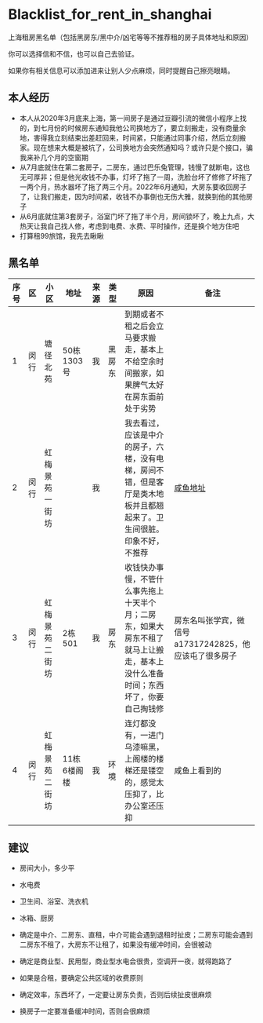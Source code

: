 # Blacklist_for_rent_in_shanghai

上海租房黑名单（包括黑房东/黑中介/凶宅等等不推荐租的房子具体地址和原因）

你可以选择信和不信，也可以自己去验证。

如果你有相关信息可以添加进来让别人少点麻烦，同时提醒自己擦亮眼睛。

## 本人经历

- 本人从2020年3月底来上海，第一间房子是通过豆瓣引流的微信小程序上找的，到七月份的时候房东通知我他公司换地方了，要立刻搬走，没有商量余地，害得我立刻结束出差赶回来，时间紧，只能通过同事介绍，然后立刻搬家。现在想来大概是被坑了，公司换地方会突然通知吗？或许只是个接口，骗我来补几个月的空窗期
- 从7月底就住在第二套房子，二房东，通过巴乐兔管理，钱慢了就断电，这也无可厚非；但是他光收钱不办事，灯坏了拖了一周，洗脸台坏了修修了坏拖了一两个月，热水器坏了拖了两三个月。2022年6月通知，大房东要收回房子了，让我们搬走，因为时间紧，收钱不办事倒也无伤大雅，就换到他的其他房子
- 从6月底就住第3套房子，浴室门坏了拖了半个月，房间锁坏了，晚上九点，大热天让我自己找人修，考虑到电费、水费、平时操作，还是换个地方住吧
- 打算租99旅馆，我先去瞅瞅

## 黑名单

|序号|区|小区|地址|来源|类型|原因|备注|
|-|-|-|-|-|-|-|-|
|1|闵行|塘径北苑|50栋1303号|我|黑房东|到期或者不租之后会立马要求搬走，基本上不给空余时间搬家，如果脾气太好在房东面前处于劣势||
|2|闵行|虹梅景苑一街坊||我||我去看过，应该是中介的房子，六楼，没有电梯，房间不错，但是客厅是类木地板并且都翘起来了。卫生间很脏。印象不好，不推荐|<a href="">咸鱼地址</a>|
|3|闵行|虹梅景苑二街坊|2栋501|我|房东|收钱快办事慢，不管什么事先拖上十天半个月；二房东，如果大房东不租了就马上让搬走，基本上没什么准备时间；东西坏了，你要自己掏钱修|房东名叫张学宾，微信号a17317242825，他应该屯了很多房子
|4|闵行|虹梅景苑二街坊|11栋6楼阁楼|我|环境|连灯都没有，一进门乌漆嘛黑，上阁楼的楼梯还是镂空的，感觉太压抑了，比办公室还压抑|咸鱼上看到的

## 建议

- 房间大小，多少平
- 水电费
- 卫生间、浴室、洗衣机
- 冰箱、厨房


- 确定是中介、二房东、直租，中介可能会遇到退租时扯皮；二房东可能会遇到二房东不租了，大房东不让租了，如果没有缓冲时间，会很被动
- 确定是商业型、民用型，商业型水电会很贵，空调开一夜，就得跑路了
- 如果是合租，要确定公共区域的收费原则
- 确定效率，东西坏了，一定要让房东负责，否则后续扯皮很麻烦
- 换房子一定要准备缓冲时间，否则会很麻烦